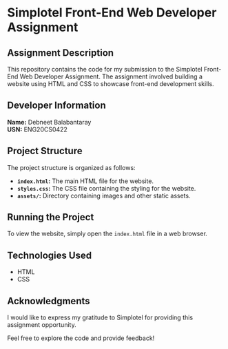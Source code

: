 # Simplotel Front-End Web Developer Assignment

## Assignment Description

This repository contains the code for my submission to the Simplotel Front-End Web Developer Assignment. The assignment involved building a website using HTML and CSS to showcase front-end development skills.

## Developer Information

**Name:** Debneet Balabantaray  
**USN:** ENG20CS0422

## Project Structure

The project structure is organized as follows:

- **`index.html`:** The main HTML file for the website.
- **`styles.css`:** The CSS file containing the styling for the website.
- **`assets/`:** Directory containing images and other static assets.

## Running the Project

To view the website, simply open the `index.html` file in a web browser.

## Technologies Used

- HTML
- CSS

## Acknowledgments

I would like to express my gratitude to Simplotel for providing this assignment opportunity.

Feel free to explore the code and provide feedback!

